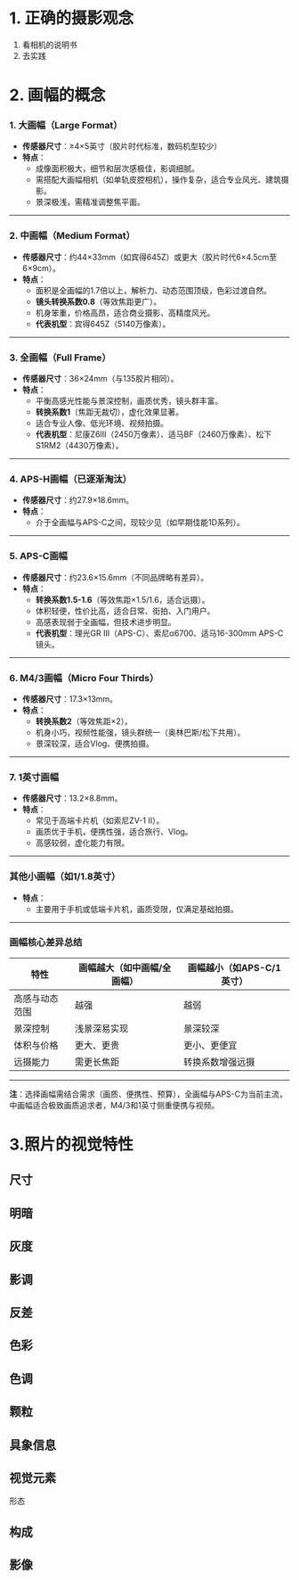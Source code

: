 # 1. 正确的摄影观念

1. 看相机的说明书
2. 去实践

# 2. 画幅的概念

### **1. 大画幅（Large Format）** 
- **传感器尺寸**：≥4×5英寸（胶片时代标准，数码机型较少）
- **特点**：
  - 成像面积极大，细节和层次感极佳，影调细腻。
  - 需搭配大画幅相机（如单轨皮腔相机），操作复杂，适合专业风光、建筑摄影。
  - 景深极浅，需精准调整焦平面。

---

### **2. 中画幅（Medium Format）** 
- **传感器尺寸**：约44×33mm（如宾得645Z）或更大（胶片时代6×4.5cm至6×9cm）。
- **特点**：
  - 面积是全画幅的1.7倍以上，解析力、动态范围顶级，色彩过渡自然。
  - **镜头转换系数0.8**（等效焦距更广）。
  - 机身笨重，价格高昂，适合商业摄影、高精度风光。
  - **代表机型**：宾得645Z（5140万像素）。

---

### **3. 全画幅（Full Frame）** 
- **传感器尺寸**：36×24mm（与135胶片相同）。
- **特点**：
  - 平衡高感光性能与景深控制，画质优秀，镜头群丰富。
  - **转换系数1**（焦距无裁切），虚化效果显著。
  - 适合专业人像、低光环境、视频拍摄。
  - **代表机型**：尼康Z6Ⅲ（2450万像素）、适马BF（2460万像素）、松下S1RM2（4430万像素）。

---

### **4. APS-H画幅（已逐渐淘汰）**
- **传感器尺寸**：约27.9×18.6mm。
- **特点**：
  - 介于全画幅与APS-C之间，现较少见（如早期佳能1D系列）。

---

### **5. APS-C画幅** 
- **传感器尺寸**：约23.6×15.6mm（不同品牌略有差异）。
- **特点**：
  - **转换系数1.5-1.6**（等效焦距×1.5/1.6，适合远摄）。
  - 体积轻便，性价比高，适合日常、街拍、入门用户。
  - 高感表现弱于全画幅，但技术进步明显。
  - **代表机型**：理光GR III（APS-C）、索尼α6700、适马16-300mm APS-C镜头。

---

### **6. M4/3画幅（Micro Four Thirds）**
- **传感器尺寸**：17.3×13mm。
- **特点**：
  - **转换系数2**（等效焦距×2）。
  - 机身小巧，视频性能强，镜头群统一（奥林巴斯/松下共用）。
  - 景深较深，适合Vlog、便携拍摄。

---

### **7. 1英寸画幅** 
- **传感器尺寸**：13.2×8.8mm。
- **特点**：
  - 常见于高端卡片机（如索尼ZV-1 II）。
  - 画质优于手机，便携性强，适合旅行、Vlog。
  - 高感较弱，虚化能力有限。

---

### **其他小画幅**（如1/1.8英寸）
- **特点**：
  - 主要用于手机或低端卡片机，画质受限，仅满足基础拍摄。

---

### **画幅核心差异总结** 
| **特性**       | **画幅越大**（如中画幅/全画幅） | **画幅越小**（如APS-C/1英寸） |
|----------------|--------------------------------|------------------------------|
| 高感与动态范围 | 越强                           | 越弱                         |
| 景深控制       | 浅景深易实现                   | 景深较深                     |
| 体积与价格     | 更大、更贵                     | 更小、更便宜                 |
| 远摄能力       | 需更长焦距                     | 转换系数增强远摄             |

---

**注**：选择画幅需结合需求（画质、便携性、预算），全画幅与APS-C为当前主流，中画幅适合极致画质追求者，M4/3和1英寸侧重便携与视频。


# 3.照片的视觉特性

## 尺寸

## 明暗

## 灰度

## 影调

## 反差

## 色彩

## 色调

## 颗粒

## 具象信息

## 视觉元素
形态

## 构成

## 影像